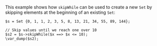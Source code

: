 This example shows how `skipWhile` can be used to create a new `Set` by skipping elements at the beginning of an existing `Set`:

```basic-usage.hack
$s = Set {0, 1, 1, 2, 3, 5, 8, 13, 21, 34, 55, 89, 144};

// Skip values until we reach one over 10
$s2 = $s->skipWhile($x ==> $x <= 10);
\var_dump($s2);
```
